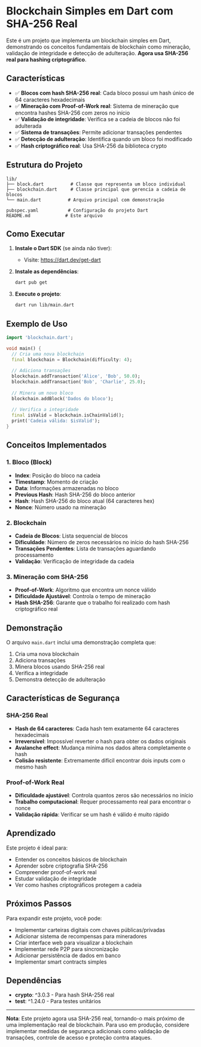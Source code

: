 # Blockchain Simples em Dart com SHA-256 Real

Este é um projeto que implementa um blockchain simples em Dart, demonstrando os conceitos fundamentais de blockchain como mineração, validação de integridade e detecção de adulteração. **Agora usa SHA-256 real para hashing criptográfico**.

## Características

- ✅ **Blocos com hash SHA-256 real**: Cada bloco possui um hash único de 64 caracteres hexadecimais
- ✅ **Mineração com Proof-of-Work real**: Sistema de mineração que encontra hashes SHA-256 com zeros no início
- ✅ **Validação de integridade**: Verifica se a cadeia de blocos não foi adulterada
- ✅ **Sistema de transações**: Permite adicionar transações pendentes
- ✅ **Detecção de adulteração**: Identifica quando um bloco foi modificado
- ✅ **Hash criptográfico real**: Usa SHA-256 da biblioteca crypto

## Estrutura do Projeto

```
lib/
├── block.dart          # Classe que representa um bloco individual
├── blockchain.dart     # Classe principal que gerencia a cadeia de blocos
└── main.dart          # Arquivo principal com demonstração

pubspec.yaml           # Configuração do projeto Dart
README.md             # Este arquivo
```

## Como Executar

1. **Instale o Dart SDK** (se ainda não tiver):
   - Visite: https://dart.dev/get-dart

2. **Instale as dependências**:
   ```bash
   dart pub get
   ```

3. **Execute o projeto**:
   ```bash
   dart run lib/main.dart
   ```

## Exemplo de Uso

```dart
import 'blockchain.dart';

void main() {
  // Cria uma nova blockchain
  final blockchain = Blockchain(difficulty: 4);
  
  // Adiciona transações
  blockchain.addTransaction('Alice', 'Bob', 50.0);
  blockchain.addTransaction('Bob', 'Charlie', 25.0);
  
  // Minera um novo bloco
  blockchain.addBlock('Dados do bloco');
  
  // Verifica a integridade
  final isValid = blockchain.isChainValid();
  print('Cadeia válida: $isValid');
}
```

## Conceitos Implementados

### 1. Bloco (Block)
- **Index**: Posição do bloco na cadeia
- **Timestamp**: Momento de criação
- **Data**: Informações armazenadas no bloco
- **Previous Hash**: Hash SHA-256 do bloco anterior
- **Hash**: Hash SHA-256 do bloco atual (64 caracteres hex)
- **Nonce**: Número usado na mineração

### 2. Blockchain
- **Cadeia de Blocos**: Lista sequencial de blocos
- **Dificuldade**: Número de zeros necessários no início do hash SHA-256
- **Transações Pendentes**: Lista de transações aguardando processamento
- **Validação**: Verificação de integridade da cadeia

### 3. Mineração com SHA-256
- **Proof-of-Work**: Algoritmo que encontra um nonce válido
- **Dificuldade Ajustável**: Controla o tempo de mineração
- **Hash SHA-256**: Garante que o trabalho foi realizado com hash criptográfico real

## Demonstração

O arquivo `main.dart` inclui uma demonstração completa que:

1. Cria uma nova blockchain
2. Adiciona transações
3. Minera blocos usando SHA-256 real
4. Verifica a integridade
5. Demonstra detecção de adulteração

## Características de Segurança

### SHA-256 Real
- **Hash de 64 caracteres**: Cada hash tem exatamente 64 caracteres hexadecimais
- **Irreversível**: Impossível reverter o hash para obter os dados originais
- **Avalanche effect**: Mudança mínima nos dados altera completamente o hash
- **Colisão resistente**: Extremamente difícil encontrar dois inputs com o mesmo hash

### Proof-of-Work Real
- **Dificuldade ajustável**: Controla quantos zeros são necessários no início
- **Trabalho computacional**: Requer processamento real para encontrar o nonce
- **Validação rápida**: Verificar se um hash é válido é muito rápido

## Aprendizado

Este projeto é ideal para:
- Entender os conceitos básicos de blockchain
- Aprender sobre criptografia SHA-256
- Compreender proof-of-work real
- Estudar validação de integridade
- Ver como hashes criptográficos protegem a cadeia

## Próximos Passos

Para expandir este projeto, você pode:
- Implementar carteiras digitais com chaves públicas/privadas
- Adicionar sistema de recompensas para mineradores
- Criar interface web para visualizar a blockchain
- Implementar rede P2P para sincronização
- Adicionar persistência de dados em banco
- Implementar smart contracts simples

## Dependências

- **crypto**: ^3.0.3 - Para hash SHA-256 real
- **test**: ^1.24.0 - Para testes unitários

---

**Nota**: Este projeto agora usa SHA-256 real, tornando-o mais próximo de uma implementação real de blockchain. Para uso em produção, considere implementar medidas de segurança adicionais como validação de transações, controle de acesso e proteção contra ataques. 